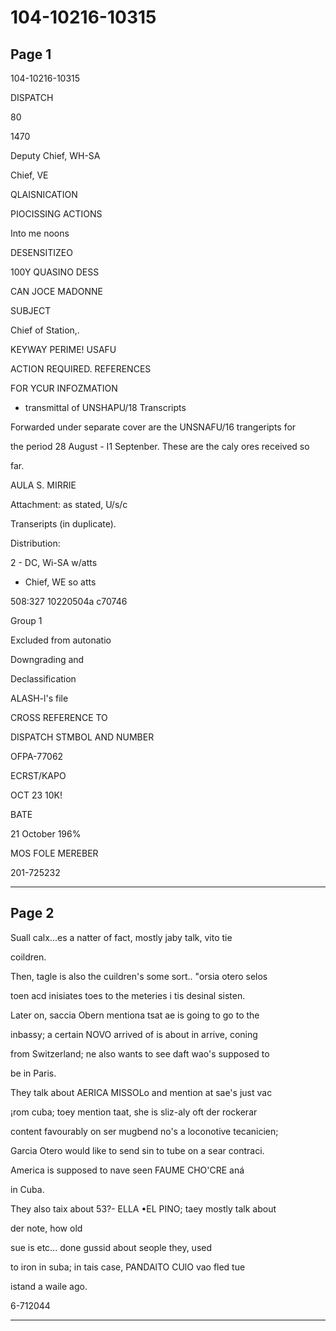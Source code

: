 # 104-10216-10315

## Page 1

104-10216-10315

DISPATCH

80

1470

Deputy Chief, WH-SA

Chief, VE

QLAISNICATION

PIOCISSING ACTIONS

Into me noons

DESENSITIZEO

100Y QUASINO DESS

CAN JOCE MADONNE

SUBJECT

Chief of Station,.

KEYWAY PERIME! USAFU

ACTION REQUIRED. REFERENCES

FOR YCUR INFOZMATION

- transmittal of UNSHAPU/18 Transcripts

Forwarded under separate cover are the UNSNAFU/16 trangeripts for

the period 28 August - I1 Septenber. These are the caly ores received so

far.

AULA S. MIRRIE

Attachment: as stated, U/s/c

Transeripts (in duplicate).

Distribution:

2 - DC, Wi-SA w/atts

- Chief, WE so atts

508:327 10220504a c70746

Group 1

Excluded from autonatio

Downgrading and

Declassification

ALASH-l's file

CROSS REFERENCE TO

DISPATCH STMBOL AND NUMBER

OFPA-77062

ECRST/KAPO

OCT 23 10K!

BATE

21 October 196%

MOS FOLE MEREBER

201-725232

---

## Page 2

Suall calx...es a natter of fact, mostly jaby talk, vito tie

coildren.

Then, tagle is also the cuildren's some sort.. "orsia otero selos

toen acd inisiates toes to the meteries i tis desinal sisten.

Later on, saccia Obern mentiona tsat ae is going to go to the

inbassy; a certain NOVO arrived of is about in arrive, coning

from Switzerland; ne also wants to see daft wao's supposed to

be in Paris.

They talk about AERICA MISSOLo and mention at sae's just vac

¡rom cuba; toey mention taat, she is sliz-aly oft der rockerar

content favourably on ser mugbend no's a loconotive tecanicien;

Garcia Otero would like to send sin to tube on a sear contraci.

America is supposed to nave seen FAUME CHO'CRE aná

in Cuba.

They also taix about 53?- ELLA •EL PINO; taey mostly talk about

der note, how old

sue is etc... done gussid about seople they, used

to iron in suba; in tais case, PANDAlTO CUlO vao fled tue

istand a waile ago.

6-712044

---

